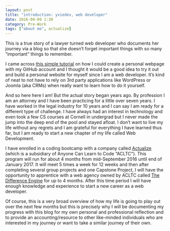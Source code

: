 ```yaml
---
layout: post
title: "introduction: yviedev, web developer"
date: 2016-09-09 1:30
category: Pre-Work
tags: ["about me", actualize]
---
```


This is a true story of a lawyer turned web developer who documents her journey via a blog so that she doesn’t forget important things with so many “important” things to remember.

I came across <a href="http://jmcglone.com/guides/github-pages/">this simple tutorial</a> on how I could create a personal webpage with my GitHub account and I thought it would be a good idea to try it out and build a personal website for myself since I am a web developer. It’s kind of neat to not have to rely on 3rd party applications like WordPress or Joomla (aka CRMs) when really want to learn how to do it yourself.

And so here here I am! But the actual story began years ago. By profession I am an attorney and I have been practicing for a little over seven years. I have worked in the legal industry for 10 years and I can say I am ready for a different type of challenge. I have always had an interest in technology and even took a few CS courses at Cornell in undergrad but I never made the jump into the deep end of the pool and stayed afloat. I don’t want to live my life without any regrets and I am grateful for everything I have learned thus far, but I am ready to start a new chapter of my life called Web Development.

I have enrolled in a coding bootcamp with a company called <a href="http://anyonecanlearntocode.com/">Actualize</a> (which is a subsidiary of Anyone Can Learn to Code “ACLTC"). This program will run for about 4 months from mid-September 2016 until end of January 2017. It will meet 5 times a week for 12 weeks and then after completing several group projects and one Capstone Project, I will have the opportunity to apprentice with a web agency owned by ACLTC called <a href="http://www.thedifferenceengine.io/">The Difference Engine</a> for up to 4 months. After this time period I will have enough knowledge and experience to start a new career as a web developer.

Of course, this is a very broad overview of how my life is going to play out over the next few months but this is precisely why I will be documenting my progress with this blog for my own personal and professional reflection and to provide an accounting/resource to other like-minded individuals who are interested in my journey or want to take a similar journey of their own.